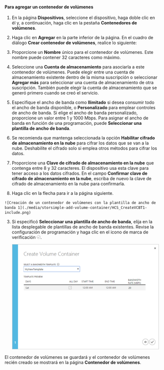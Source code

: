 <!--author=SharS last changed: 9/16/15-->

#### Para agregar un contenedor de volúmenes

1. En la página **Dispositivos**, seleccione el dispositivo, haga doble clic en él y, a continuación, haga clic en la pestaña **Contenedores de volúmenes**.

2. Haga clic en **Agregar** en la parte inferior de la página. En el cuadro de diálogo **Crear contenedor de volúmenes**, realice lo siguiente:

  1. Proporcione un **Nombre** único para el contenedor de volúmenes. Este nombre puede contener 32 caracteres como máximo.
  2. Seleccione una **Cuenta de almacenamiento** para asociarla a este contenedor de volúmenes. Puede elegir entre una cuenta de almacenamiento existente dentro de la misma suscripción o seleccionar **Agregar más** para seleccionar una cuenta de almacenamiento de otra suscripción. También puede elegir la cuenta de almacenamiento que se generó primero cuando se creó el servicio.
  3. Especifique el ancho de banda como **Ilimitado** si desea consumir todo el ancho de banda disponible, o **Personalizado** para emplear controles de ancho de banda. Si elige el ancho de banda personalizado, proporcione un valor entre 1 y 1000 Mbps. Para asignar el ancho de banda en función de una programación, puede **Seleccionar una plantilla de ancho de banda**.
  4. Se recomienda que mantenga seleccionada la opción **Habilitar cifrado de almacenamiento en la nube** para cifrar los datos que se van a la nube. Deshabilite el cifrado solo si emplea otros métodos para cifrar los datos.
  5. Proporcione una **Clave de cifrado de almacenamiento en la nube** que contenga entre 8 y 32 caracteres. El dispositivo usa esta clave para tener acceso a los datos cifrados. En el campo **Confirmar clave de cifrado de almacenamiento en la nube**, escriba de nuevo la clave de cifrado de almacenamiento en la nube para confirmarla.
  6. Haga clic en la flecha para ir a la página siguiente.

    ![Creación de un contenedor de volúmenes con la plantilla de ancho de banda 1](./media/storsimple-add-volume-container/HCS_CreateVCBT1-include.png)

3. Si especificó **Seleccionar una plantilla de ancho de banda**, elija en la lista desplegable de plantillas de ancho de banda existentes. Revise la configuración de programación y haga clic en el icono de marca de verificación ![icono de marca de verificación](./media/storsimple-configure-new-storage-account/HCS_CheckIcon-include.png).

    ![Creación de un contenedor de volúmenes con la plantilla de ancho de banda 2](./media/storsimple-add-volume-container/HCS_CreateVCBT2-include.png)

El contenedor de volúmenes se guardará y el contenedor de volúmenes recién creado se mostrará en la página **Contenedor de volúmenes**.
 

<!---HONumber=Sept15_HO3-->